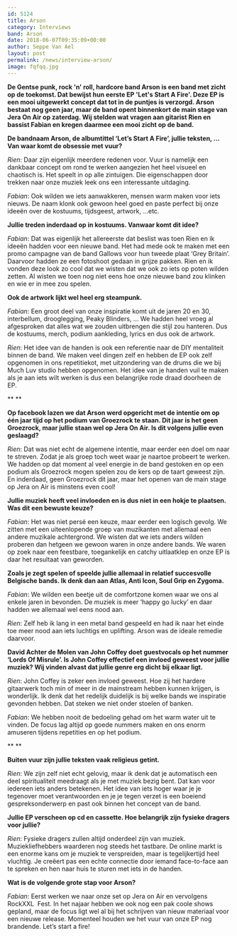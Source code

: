 ```yaml
---
id: 5124
title: Arson
category: Interviews
band: Arson
date: 2018-06-07T09:35:09+00:00
author: Seppe Van Ael
layout: post
permalink: /news/interview-arson/
image: fqfqq.jpg
---
```

**De Gentse punk, rock 'n' roll, hardcore band Arson is een band met zicht op de toekomst. Dat bewijst hun eerste EP 'Let's Start A Fire'. Deze EP is een mooi uitgewerkt concept dat tot in de puntjes is verzorgd. Arson bestaat nog geen jaar, maar de band opent binnenkort de main stage van Jera On Air op zaterdag. Wij stelden wat vragen aan gitarist Rien en bassist Fabian en kregen daarmee een mooi zicht op de band.**

**De bandnaam Arson, de albumtittel ‘Let’s Start A Fire’, jullie teksten, … Van waar komt de obsessie met vuur?**

_Rien_: Daar zijn eigenlijk meerdere redenen voor. Vuur is namelijk een dankbaar concept om rond te werken aangezien het heel visueel en chaotisch is. Het speelt in op alle zintuigen. Die eigenschappen door trekken naar onze muziek leek ons een interessante uitdaging.

_Fabian_: Ook wilden we iets aanwakkeren, mensen warm maken voor iets nieuws. De naam klonk ook gewoon heel goed en paste perfect bij onze ideeën over de kostuums, tijdsgeest, artwork, …etc.

**Jullie treden inderdaad op in kostuums. Vanwaar komt dit idee?**

_Fabian_: Dat was eigenlijk het allereerste dat beslist was toen Rien en ik ideeën hadden voor een nieuwe band. Het had mede ook te maken met een promo campagne van de band Gallows voor hun tweede plaat ‘Grey Britain’. Daarvoor hadden ze een fotoshoot gedaan in grijze pakken. Rien en ik vonden deze look zo cool dat we wisten dat we ook zo iets op poten wilden zetten. Al wisten we toen nog niet eens hoe onze nieuwe band zou klinken en wie er in mee zou spelen.

**Ook de artwork lijkt wel heel erg steampunk.** 

_Fabian_: Een groot deel van onze inspiratie komt uit de jaren 20 en 30, interbellum, drooglegging, Peaky Blinders, &#8230; We hadden heel vroeg al afgesproken dat alles wat we zouden uitbrengen die stijl zou hanteren. Dus de kostuums, merch, podium aankleding, lyrics en dus ook de artwork.

_Rien_: Het idee van de handen is ook een referentie naar de DIY mentaliteit binnen de band. We maken veel dingen zelf en hebben de EP ook zelf opgenomen in ons repetitiekot, met uitzondering van de drums die we bij Much Luv studio hebben opgenomen. Het idee van je handen vuil te maken als je aan iets wilt werken is dus een belangrijke rode draad doorheen de EP.

** **

**Op facebook lazen we dat Arson werd opgericht met de intentie om op één jaar tijd op het podium van Groezrock te staan. Dit jaar is het geen Groezrock, maar jullie staan wel op Jera On Air. Is dit volgens jullie even geslaagd?** 

_Rien_: Dat was niet echt de algemene intentie, maar eerder een doel om naar te streven. Zodat je als groep toch weet waar je naartoe probeert te werken. We hadden op dat moment al veel energie in de band gestoken en op een podium als Groezrock mogen spelen zou de kers op de taart geweest zijn. En inderdaad, geen Groezrock dit jaar, maar het openen van de main stage op Jera on Air is minstens even cool!

**Jullie muziek heeft veel invloeden en is dus niet in een hokje te plaatsen. Was dit een bewuste keuze?** 

_Fabian_: Het was niet persé een keuze, maar eerder een logisch gevolg. We zitten met een uiteenlopende groep van muzikanten met allemaal een andere muzikale achtergrond. We wisten dat we iets anders wilden proberen dan hetgeen we gewoon waren in onze andere bands. We waren op zoek naar een feestbare, toegankelijk en catchy uitlaatklep en onze EP is daar het resultaat van geworden.

**Zoals je zegt spelen of speelde jullie allemaal in relatief succesvolle Belgische bands. Ik denk dan aan Atlas, Anti Icon, Soul Grip en Zygoma.** 

_Fabian_: We wilden een beetje uit de comfortzone komen waar we ons al enkele jaren in bevonden. De muziek is meer ‘happy go lucky’ en daar hadden we allemaal wel eens nood aan.

_Rien_: Zelf heb ik lang in een metal band gespeeld en had ik naar het einde toe meer nood aan iets luchtigs en uplifting. Arson was de ideale remedie daarvoor.

**David Achter de Molen van John Coffey doet guestvocals op het nummer ‘Lords Of Misrule’. Is John Coffey effectief een invloed geweest voor jullie muziek? Wij vinden alvast dat jullie genre erg dicht bij elkaar ligt.**

_Rien_: John Coffey is zeker een invloed geweest. Hoe zij het hardere gitaarwerk toch min of meer in de mainstream hebben kunnen krijgen, is wonderlijk. Ik denk dat het redelijk duidelijk is bij welke bands we inspiratie gevonden hebben. Dat steken we niet onder stoelen of banken.

_Fabian_: We hebben nooit de bedoeling gehad om het warm water uit te vinden. De focus lag altijd op goede nummers maken en ons enorm amuseren tijdens repetities en op het podium.

** **

**Buiten vuur zijn jullie teksten vaak religieus getint.** 

_Rien_: We zijn zelf niet echt gelovig, maar ik denk dat je automatisch een deel spiritualiteit meedraagt als je met muziek bezig bent. Dat kan voor iedereen iets anders betekenen. Het idee van iets hoger waar je je tegenover moet verantwoorden en je je tegen verzet is een boeiend gespreksonderwerp en past ook binnen het concept van de band.

**Jullie EP verscheen op cd en cassette. Hoe belangrijk zijn fysieke dragers voor jullie?** 

_Rien_: Fysieke dragers zullen altijd onderdeel zijn van muziek. Muziekliefhebbers waarderen nog steeds het tastbare. De online markt is een enorme kans om je muziek te verspreiden, maar is tegelijkertijd heel vluchtig. Je creëert pas een echte connectie door iemand face-to-face aan te spreken en hen naar huis te sturen met iets in de handen.

**Wat is de volgende grote stap voor Arson?**

_Fabian_: Eerst werken we naar onze set op Jera on Air en vervolgens RockXXL  Fest. In het najaar hebben we ook nog een pak coole shows gepland, maar de focus ligt wel al bij het schrijven van nieuw materiaal voor een nieuwe release. Momenteel houden we het vuur van onze EP nog brandende. Let’s start a fire!
